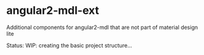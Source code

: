 # angular2-mdl-ext
Additional components for angular2-mdl that are not part of material design lite

Status: WIP: creating the basic project structure...